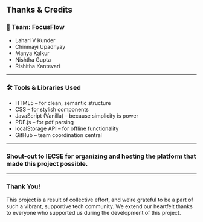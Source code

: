 ## Thanks & Credits

### 👥 Team: FocusFlow

- Lahari V Kunder 
- Chinmayi Upadhyay
- Manya Kalkur 
- Nishtha Gupta
- Rishitha Kantevari

---
  
### 🛠️ Tools & Libraries Used

- HTML5 – for clean, semantic structure 
- CSS  – for stylish components
- JavaScript (Vanilla) – because simplicity is power 
- PDF.js – for pdf parsing
- localStorage API – for offline functionality 
- GitHub – team coordination central

---

### Shout-out to IECSE for organizing and hosting the platform that made this project possible.
---

### Thank You!

This project is a result of collective effort, and we’re grateful to be a part of such a vibrant, supportive tech community.
We extend our heartfelt thanks to everyone who supported us during the development of this project.


